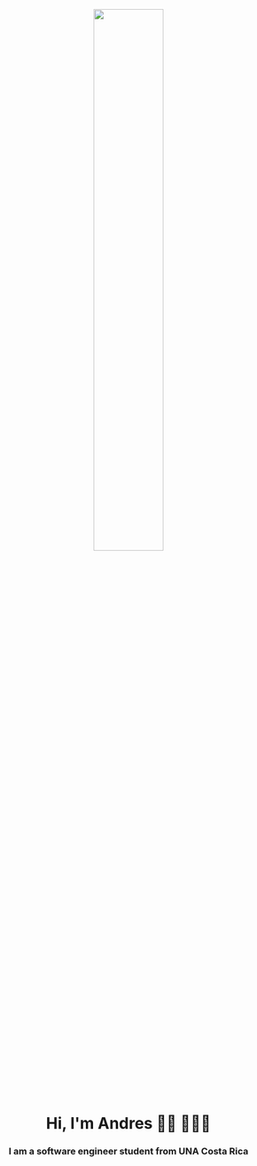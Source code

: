 
<center>
	 <img width="50%" src="https://creazilla-store.fra1.digitaloceanspaces.com/cliparts/79238/programing-clipart-md.png" >
</center>

<h1 align="center">Hi, I'm Andres 👋🏾 👩🏾‍💻 </h1>
<h3 align="center">I am a software engineer  student from  UNA Costa Rica</h3>
